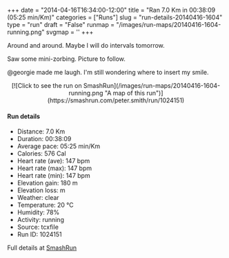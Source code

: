 +++
date = "2014-04-16T16:34:00-12:00"
title = "Ran 7.0 Km in 00:38:09 (05:25 min/Km)"
categories = ["Runs"]
slug = "run-details-20140416-1604"
type = "run"
draft = "False"
runmap = "/images/run-maps/20140416-1604-running.png"
svgmap = '<polyline points="24 0, 27 17, 40 25, 39 36, 49 51, 57 59, 67 60, 75 73, 68 88, 60 83, 63 90, 49 100, 43 98, 29 84, 34 69, 42 64, 56 60, 69 61, 75 72, 74 79, 68 88, 59 82, 63 90, 49 100, 41 96, 29 83, 29 82, 38 67, 47 62, 65 61, 70 64, 72 67, 75 73, 68 87, 59 82, 61 98, 68 89, 63 86, 50 98, 49 99, 44 99, 35 91, 29 83, 33 73, 41 65, 57 57, 40 39, 38 33, 43 29, 40 28, 41 24, 36 22, 36 20, 32 21, 26 17">'
+++

Around and around. Maybe I will do intervals tomorrow. 

Saw some mini-zorbing. Picture to follow. 

@georgie made me laugh.  I'm still wondering where to insert my smile. 



<!--more-->

<center>
[![Click to see the run on SmashRun](/images/run-maps/20140416-1604-running.png "A map of this run")](https://smashrun.com/peter.smith/run/1024151)
</center>

#### Run details

* Distance: 7.0 Km
* Duration: 00:38:09
* Average pace: 05:25 min/Km
* Calories: 576 Cal
* Heart rate (ave): 147 bpm
* Heart rate (max): 147 bpm
* Heart rate (min): 147 bpm
* Elevation gain: 180 m
* Elevation loss:  m
* Weather: clear
* Temperature: 20 &deg;C
* Humidity: 78%
* Activity: running
* Source: tcxfile
* Run ID: 1024151

Full details at [SmashRun](https://smashrun.com/peter.smith/run/1024151)